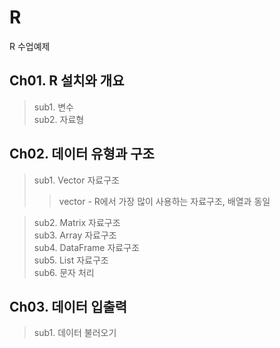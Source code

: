 # R
R 수업예제

## Ch01. R 설치와 개요
> sub1. 변수   
> sub2. 자료형

## Ch02. 데이터 유형과 구조
> sub1. Vector 자료구조   
>> vector - R에서 가장 많이 사용하는 자료구조, 배열과 동일

> sub2. Matrix 자료구조   
> sub3. Array 자료구조   
> sub4. DataFrame 자료구조   
> sub5. List 자료구조   
> sub6. 문자 처리

## Ch03. 데이터 입출력
> sub1. 데이터 불러오기
